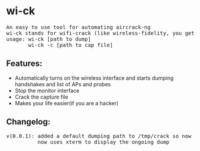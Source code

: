 # wi-ck
<pre>
An easy to use tool for automating aircrack-ng  
wi-ck stands for wifi-crack (like wireless-fidelity, you get it ;) )  
usage: wi-ck [path to dump]  
       wi-ck -c [path to cap file]
</pre>  
## Features:
- Automatically turns on the wireless interface and starts dumping handshakes and list of APs and probes
- Stop the monitor interface
- Crack the capture file
- Makes your life easier(if you are a hacker)

## Changelog:
<pre>
v(0.0.1): added a default dumping path to /tmp/crack so now you just have to type 'wi-ck' and it does everything by itself  
          now uses xterm to display the ongoing dump
</pre>
